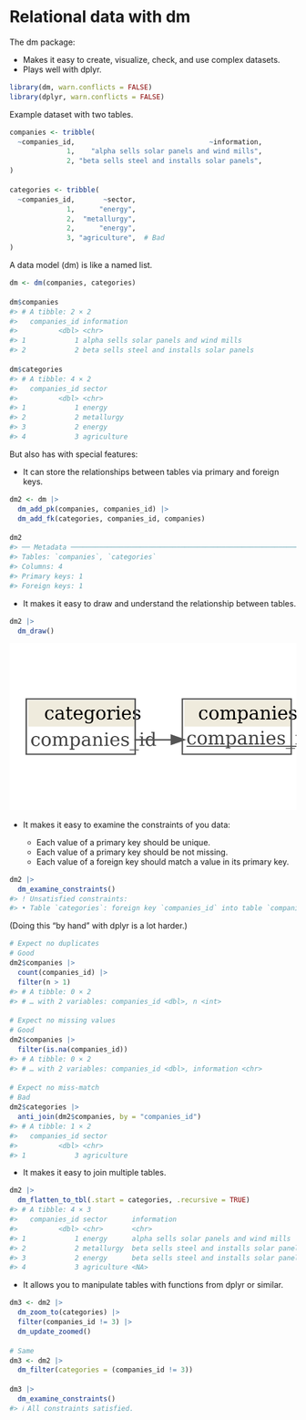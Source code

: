 
# Relational data with dm

The dm package:

-   Makes it easy to create, visualize, check, and use complex datasets.
-   Plays well with dplyr.

``` r
library(dm, warn.conflicts = FALSE)
library(dplyr, warn.conflicts = FALSE)
```

Example dataset with two tables.

``` r
companies <- tribble(
  ~companies_id,                                 ~information,
              1,    "alpha sells solar panels and wind mills",
              2, "beta sells steel and installs solar panels",
)

categories <- tribble(
  ~companies_id,       ~sector,
              1,      "energy",
              2,  "metallurgy",
              2,      "energy",
              3, "agriculture",  # Bad
)
```

A data model (dm) is like a named list.

``` r
dm <- dm(companies, categories)

dm$companies
#> # A tibble: 2 × 2
#>   companies_id information                               
#>          <dbl> <chr>                                     
#> 1            1 alpha sells solar panels and wind mills   
#> 2            2 beta sells steel and installs solar panels

dm$categories
#> # A tibble: 4 × 2
#>   companies_id sector     
#>          <dbl> <chr>      
#> 1            1 energy     
#> 2            2 metallurgy 
#> 3            2 energy     
#> 4            3 agriculture
```

But also has with special features:

-   It can store the relationships between tables via primary and
    foreign keys.

``` r
dm2 <- dm |>
  dm_add_pk(companies, companies_id) |>
  dm_add_fk(categories, companies_id, companies)

dm2
#> ── Metadata ────────────────────────────────────────────────────────────────────
#> Tables: `companies`, `categories`
#> Columns: 4
#> Primary keys: 1
#> Foreign keys: 1
```

-   It makes it easy to draw and understand the relationship between
    tables.

``` r
dm2 |>
  dm_draw()
```

![](README_files/figure-gfm/unnamed-chunk-6-1.png)<!-- -->

-   It makes it easy to examine the constraints of you data:

    -   Each value of a primary key should be unique.
    -   Each value of a primary key should be not missing.
    -   Each value of a foreign key should match a value in its primary
        key.

``` r
dm2 |>
  dm_examine_constraints()
#> ! Unsatisfied constraints:
#> • Table `categories`: foreign key `companies_id` into table `companies`: values of `categories$companies_id` not in `companies$companies_id`: 3 (1)
```

(Doing this “by hand” with dplyr is a lot harder.)

``` r
# Expect no duplicates
# Good
dm2$companies |>
  count(companies_id) |>
  filter(n > 1)
#> # A tibble: 0 × 2
#> # … with 2 variables: companies_id <dbl>, n <int>

# Expect no missing values
# Good
dm2$companies |>
  filter(is.na(companies_id))
#> # A tibble: 0 × 2
#> # … with 2 variables: companies_id <dbl>, information <chr>

# Expect no miss-match
# Bad
dm2$categories |>
  anti_join(dm2$companies, by = "companies_id")
#> # A tibble: 1 × 2
#>   companies_id sector     
#>          <dbl> <chr>      
#> 1            3 agriculture
```

-   It makes it easy to join multiple tables.

``` r
dm2 |>
  dm_flatten_to_tbl(.start = categories, .recursive = TRUE)
#> # A tibble: 4 × 3
#>   companies_id sector      information                               
#>          <dbl> <chr>       <chr>                                     
#> 1            1 energy      alpha sells solar panels and wind mills   
#> 2            2 metallurgy  beta sells steel and installs solar panels
#> 3            2 energy      beta sells steel and installs solar panels
#> 4            3 agriculture <NA>
```

-   It allows you to manipulate tables with functions from dplyr or
    similar.

``` r
dm3 <- dm2 |>
  dm_zoom_to(categories) |> 
  filter(companies_id != 3) |> 
  dm_update_zoomed()

# Same
dm3 <- dm2 |> 
  dm_filter(categories = (companies_id != 3))

dm3 |> 
  dm_examine_constraints()
#> ℹ All constraints satisfied.
```
